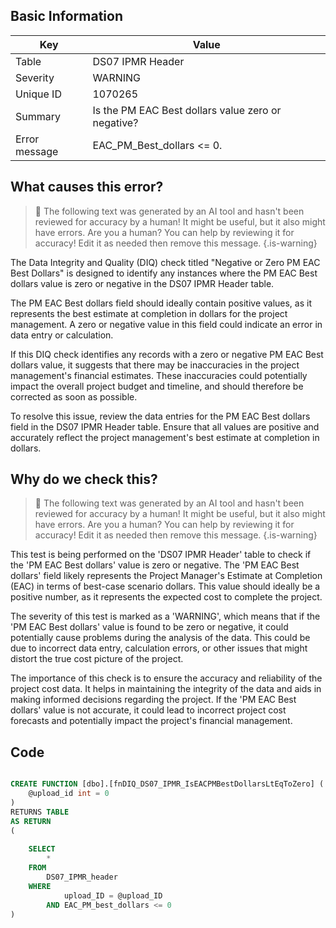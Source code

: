 ## Basic Information
| Key         | Value          |
|-------------|----------------|
| Table       | DS07 IPMR Header |
| Severity    | WARNING |
| Unique ID   | 1070265   |
| Summary     | Is the PM EAC Best dollars value zero or negative? |
| Error message | EAC_PM_Best_dollars <= 0. |

## What causes this error?

> :robot: The following text was generated by an AI tool and hasn't been reviewed for accuracy by a human! It might be useful, but it also might have errors. Are you a human? You can help by reviewing it for accuracy! Edit it as needed then remove this message.
{.is-warning}

The Data Integrity and Quality (DIQ) check titled "Negative or Zero PM EAC Best Dollars" is designed to identify any instances where the PM EAC Best dollars value is zero or negative in the DS07 IPMR Header table. 

The PM EAC Best dollars field should ideally contain positive values, as it represents the best estimate at completion in dollars for the project management. A zero or negative value in this field could indicate an error in data entry or calculation.

If this DIQ check identifies any records with a zero or negative PM EAC Best dollars value, it suggests that there may be inaccuracies in the project management's financial estimates. These inaccuracies could potentially impact the overall project budget and timeline, and should therefore be corrected as soon as possible. 

To resolve this issue, review the data entries for the PM EAC Best dollars field in the DS07 IPMR Header table. Ensure that all values are positive and accurately reflect the project management's best estimate at completion in dollars.
## Why do we check this?

> :robot: The following text was generated by an AI tool and hasn't been reviewed for accuracy by a human! It might be useful, but it also might have errors. Are you a human? You can help by reviewing it for accuracy! Edit it as needed then remove this message.
{.is-warning}

This test is being performed on the 'DS07 IPMR Header' table to check if the 'PM EAC Best dollars' value is zero or negative. The 'PM EAC Best dollars' field likely represents the Project Manager's Estimate at Completion (EAC) in terms of best-case scenario dollars. This value should ideally be a positive number, as it represents the expected cost to complete the project. 

The severity of this test is marked as a 'WARNING', which means that if the 'PM EAC Best dollars' value is found to be zero or negative, it could potentially cause problems during the analysis of the data. This could be due to incorrect data entry, calculation errors, or other issues that might distort the true cost picture of the project.

The importance of this check is to ensure the accuracy and reliability of the project cost data. It helps in maintaining the integrity of the data and aids in making informed decisions regarding the project. If the 'PM EAC Best dollars' value is not accurate, it could lead to incorrect project cost forecasts and potentially impact the project's financial management.
## Code

```sql

CREATE FUNCTION [dbo].[fnDIQ_DS07_IPMR_IsEACPMBestDollarsLtEqToZero] (
	@upload_id int = 0
)
RETURNS TABLE
AS RETURN
(
	
	SELECT 
		*
	FROM
		DS07_IPMR_header
	WHERE
			upload_ID = @upload_ID
		AND EAC_PM_best_dollars <= 0
)
```
